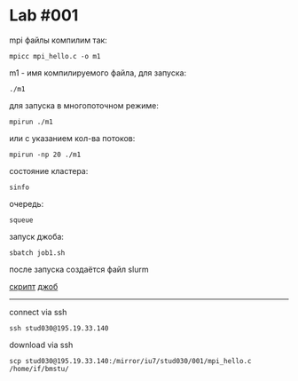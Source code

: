 # Lab #001






mpi файлы компилим так:

```mpicc mpi_hello.c -o m1```

m1 - имя компилируемого файла, для запуска:

```./m1```

для запуска в многопоточном режиме:

```mpirun ./m1```

или с указанием кол-ва потоков:

```mpirun -np 20 ./m1```

состояние кластера:

```sinfo```

очередь:

```squeue```

запуск джоба:

```sbatch job1.sh```

после запуска создаётся файл slurm

[скрипт](mpi_hello.c)
[джоб](job1.sh)





___
connect via ssh

```ssh stud030@195.19.33.140```

download via ssh

```scp stud030@195.19.33.140:/mirror/iu7/stud030/001/mpi_hello.c /home/if/bmstu/```
